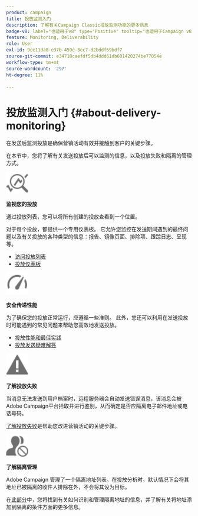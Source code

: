 ```yaml
---
product: campaign
title: 投放监测入门
description: 了解有关Campaign Classic投放监测功能的更多信息
badge-v8: label="也适用于v8" type="Positive" tooltip="也适用于Campaign v8"
feature: Monitoring, Deliverability
role: User
exl-id: 9ce11da0-e37b-459e-8ec7-d2bddf59bdf7
source-git-commit: e34718caefdf5db4ddd61db601420274be77054e
workflow-type: tm+mt
source-wordcount: '297'
ht-degree: 11%

---
```


# 投放监测入门 {#about-delivery-monitoring}

在发送后监测投放是确保营销活动有效并接触到客户的关键步骤。

在本节中，您将了解有关发送投放后可以监测的信息，以及投放失败和隔离的管理方式。

<img src="assets/do-not-localize/icon_monitor.svg" width="60px">

**监视您的投放**

通过投放列表，您可以将所有创建的投放查看到一个位置。

对于每个投放，都提供一个专用仪表板。 它允许您监控在发送期间遇到的最终问题以及有关投放的各种类型的信息：报告、镜像页面、排除项、跟踪日志、呈现等。

* [访问投放列表](list-of-deliveries.md)
* [投放仪表板](delivery-dashboard.md)

<img src="assets/do-not-localize/icon_guidelines.svg" width="60px">

**安全传递性能**

为了确保您的投放正常运行，应遵循一些准则。 此外，您还可以利用在发送投放时可能遇到的常见问题来帮助您高效地发送投放。

* [投放性能和最佳实践](delivery-performances.md)
* [投放发送疑难解答](delivery-troubleshooting.md)

<img src="assets/do-not-localize/icon_failure.svg" width="60px">

**了解投放失败**

当消息无法发送到用户档案时，远程服务器会自动发送错误消息，该消息会被Adobe Campaign平台拾取并进行鉴别，从而确定是否应隔离电子邮件地址或电话号码。

[了解投放失败](understanding-delivery-failures.md)是帮助您改进营销活动的关键步骤。

<img src="assets/do-not-localize/icon_quarantine.svg" width="60px">

**了解隔离管理**

Adobe Campaign 管理了一个隔离地址列表。在投放分析时，默认情况下会将其地址已被隔离的收件人排除在外，不会将其设为目标。

在[此部分](understanding-quarantine-management.md)中，您将找到有关如何识别和管理隔离地址的信息，并了解有关将地址添加到隔离的条件方面的更多信息。
